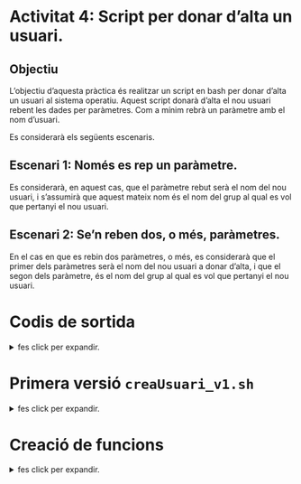 # Activitat 4: Script per donar d’alta un usuari.
## Objectiu
L’objectiu d’aquesta pràctica és realitzar un script en bash per donar d’alta un usuari al sistema operatiu. Aquest script donarà d’alta el nou usuari rebent les dades per paràmetres. Com a mínim rebrà un paràmetre amb el nom d’usuari.

Es considerarà els següents escenaris.
## Escenari 1: Només es rep un paràmetre.
Es considerarà, en aquest cas, que el paràmetre rebut serà el nom del nou usuari, i s’assumirà que aquest mateix nom és el nom del grup al qual es vol que pertanyi el nou usuari.

## Escenari 2: Se’n reben dos, o més, paràmetres.
En el cas en que es rebin dos paràmetres, o més, es considerarà que el primer dels paràmetres serà el nom del nou usuari a donar d’alta, i que el segon dels paràmetre, és el nom del grup al qual es vol que pertanyi el nou usuari.


# Codis de sortida
<details>
  <summary> fes click per expandir.</summary>
En qualsevol dels casos, caldrà comprovar si el nom del nou usuari i el nom del grup rebut existeixen.

## Codi de Sortida => **`0`**
En el cas en el que l’usuari ens faciliti tota la informació i no tinguem cap problema per donar d’alta l’usuari, cap paràmetre, llavors mostrarem un missatge informant de que tot ha anat correctament.

I enviarem un Codi de Sortida amb un valor de **`0`**.

## Codi de Sortida => **`1`**
En el cas en el que l’usuari no ens faciliti cap paràmetre, llavors mostrarem un missatge d’ajuda, indicant que cal que com a mínim ens faciliti un paràmetre.

I enviarem un Codi de Sortida amb un valor d’**`1`**.

## Codi de Sortida => **`2`**
En el cas en el que l’usuari ens faciliti com a nom del nou usuari el d’un usuari que ja existeix, llavors mostrarem un missatge d’error en que comunicarem que l’usuari ja existeix.

I enviarem un Codi de Sortida amb un valor de **`2`**.
</details>

# Primera versió **`creaUsuari_v1.sh`**

<details>
  <summary> fes click per expandir.</summary>
Crearem un script que ens mostrarà un missatge en funció dels paràmetres que ens hagi passat l’usuari. Tot indicant quins haguessin estat els valor que haguéssim fet servir com a nom d’usuari i com a nom de grup en cada cas.

És a dir:

1. tornarà un missatge d’ajuda si no ens ha facilitat cap paràmetre i
   * enviarem un **codi sortida** **`1`**,
1. tornarà un missatge indicant el nom d’usuari i el nom del grup si només ens ha facilitat un paràmetre i
   * enviarem un **codi sortida** **`0`**.
1. tornarà un missatge indicant el nom d’usuari i el nom del grup si ens ha facilitat dos paràmetre i
   * enviarem un **codi sortida** **`0`**.

---- 
### Ves a l'`script` [creaUsuari_v1.sh](./scripts/creaUsuari_v1.sh)

  
```bash
#!/bin/bash
# Nom:  creaUsuari_v1.sh
# Execució obligatòriament un paràmtre nomUsuari
# $0  <- nom script
# $1  <- 1r parametre
# $@  <- llistat de paràmetres
# $#  <- quantitat de paràmetres
#  si $# = 0 -> error
clear
# INICI comprovació de quantitat de parametres
if [ $# = 0 ];   #si $# = 0 --> no han passat cap paràmetre
 then
   echo "Cal que entris la informació com a paràmetres!"
   echo "1r paràmetre el nom de l'usuari a donar d'alta"
   echo "2n paràmetre el nom del grup del nou
                    usuari a donar d'alta [OPCIONAL]"
   exit 1         # retornem codi d'error = 1
else       #  si $# != 0 --> han passat 1 o més paràmetres
   if [ $# = 1 ]; #  si $#  = 1 --> han passat 1 paràmetre
      then
         nomUsuari=$1;    # el 1r paràmetre com a nomUsuari
         nomGrup=$1;      # el 1r paràmetre com a nomGrup
         echo "1 Paràmetre!"
         echo "Nom usuari = " $nomUsuari
         echo "Nom grup = " $nomGrup
      else   #  si $# != 1 --> han passat més d'1 paràmetre
         nomUsuari=$1;    # el 1r paràmetre com a nomUsuari
         nomGrup=$2;      # el 2n paràmetre com a nomGrup
         echo "2 Paràmetres!"
         echo "Nom usuari = " $nomUsuari
         echo "Nom grup = " $nomGrup
   fi # FINAL if [ $# = 1 ];
fi # FINAL comprovació de quantitat de paràmetres
```

## Execució de l'**`script`** sense cap paràmetre.
Cal que torni un **Codi de Sortida** **`0`**. 
```
joanpardo@daw1sisinfuf01:~/bin/pract4$ ./creaUsuari_v1.sh
Cal que entris la informació com a paràmetres!
1r paràmetre el nom de l'usuari a donar d'alta
2n paràmetre el nom del grup del nou usuari a donar d'alta [OPCIONAL]
joanpardo@daw1sisinfuf01:~/bin/pract4$ echo $?
1
joanpardo@daw1sisinfuf01:~/bin/pract4$
```
-----------
## Execució de l'**`script`** amb un sol paràmetre
Cal que torni un **Codi de Sortida** **`1`**. 
```
joanpardo@daw1sisinfuf01:~/bin/pract4$ ./creaUsuari_v1.sh param1
1 Paràmetre!
Nom usuari =  param1
Nom grup =  param1
joanpardo@daw1sisinfuf01:~/bin/pract4$ echo $?
0
joanpardo@daw1sisinfuf01:~/bin/pract4$
```
-----------
## Execució de l'**`script`** amb un sol paràmetre
Cal que torni un **Codi de Sortida** **`0`**. 
```
joanpardo@daw1sisinfuf01:~/bin/pract4$ ./creaUsuari_v1.sh param1  param2
2 Paràmetres!
Nom usuari =  param1
Nom grup =  param2
joanpardo@daw1sisinfuf01:~/bin/pract4$ echo $?
0
joanpardo@daw1sisinfuf01:~/bin/pract4$
```
-----------
</details>


# Creació de funcions
<details>
  <summary> fes click per expandir.</summary>
  
## Explicació per la creació de funcions

Com en gairebé qualsevol llenguatge de programació, podeu utilitzar funcions per agrupar trossos de codi d’una manera més lògica o practicar l’art diví de la recursió.

Declarar una funció només és qüestió d'escriure la funció **`f_nomFuncio { codi }`**.

### Mostra de funció

Cridar a una funció és com cridar a un altre programa, només cal escriure el seu nom.

```
#!/bin/bash 
  function f_acaba {
      exit
   }
           
   function f_hola {
      echo "Hola món!"
   }
           
   f_hola
   f_acaba
   echo "no surto mai!"
```

De les línia **`2`** a la 4 es troba la funció **`f_acaba`**. I de la 5 a  la 7 la funció **`f_hola`**.

Si no esteu del tot segurs del que fa aquest **`script`**, proveu-lo.

Tingueu en compte que NO cal declarar una funció en cap ordre específic.

En executar l'**`script`**, primer us n’adonareu: la funció s’anomena **`f_hola`**, en segon lloc la funció **`f_acaba`**, i el programa mai arriba a la línia 10.

### Mostra de funció amb mostra de paràmetres

```
#!/bin/bash
  function f_acaba {
    exit
  }
           
  function f_mostra {
    echo $1 
  }
           
  f_mostra "Hola"
  f_mostra " món!"
  f_acaba
   echo "no surto mai!"
```

Aquest **`script`** és gairebé idèntic a l’anterior. La diferència principal és el funcionament **`f_mostra`**. Aquesta funció imprimeix el primer argument que rep. Els arguments, dins de funccions, es tracten de la mateixa manera que els arguments que es proporcionen a un **`script`**.


Interfícies d’usuari
</details>
